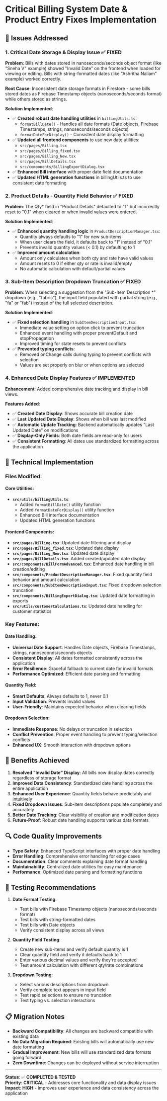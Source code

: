 # Critical Billing System Date & Product Entry Fixes Implementation

## 🎯 Issues Addressed

### 1. **Critical Date Storage & Display Issue** ✅ **FIXED**

**Problem**: Bills with dates stored in nanoseconds/seconds object format (like "Sneha V" example) showed "Invalid Date" on the frontend when loaded for viewing or editing. Bills with string-formatted dates (like "Ashritha Nallam" example) worked correctly.

**Root Cause**: Inconsistent date storage formats in Firestore - some bills stored dates as Firebase Timestamp objects (nanoseconds/seconds format) while others stored as strings.

**Solution Implemented**:
- ✅ **Created robust date handling utilities** in `billingUtils.ts`:
  - `formatBillDate()` - Handles all date formats (Date objects, Firebase Timestamps, strings, nanoseconds/seconds objects)
  - `formatDateForDisplay()` - Consistent date display formatting
- ✅ **Updated all frontend components** to use new date utilities:
  - `src/pages/Billing.tsx`
  - `src/pages/Billing_fixed.tsx`
  - `src/pages/Billing_New.tsx`
  - `src/pages/BillDetails.tsx`
  - `src/components/BillingExportDialog.tsx`
- ✅ **Enhanced Bill interface** with proper date field documentation
- ✅ **Updated HTML generation functions** in billingUtils.ts to use consistent date formatting

### 2. **Product Details - Quantity Field Behavior** ✅ **FIXED**

**Problem**: The Qty* field in "Product Details" defaulted to "1" but incorrectly reset to "0.1" when cleared or when invalid values were entered.

**Solution Implemented**:
- ✅ **Enhanced quantity handling logic** in `ProductDescriptionManager.tsx`:
  - Quantity always defaults to "1" for new sub-items
  - When user clears the field, it defaults back to "1" instead of "0.1"
  - Prevents invalid quantity values (< 0.1) by defaulting to 1
- ✅ **Improved amount calculation**:
  - Amount only calculates when both qty and rate have valid values
  - Amount resets to 0 if either qty or rate is invalid/empty
  - No automatic calculation with default/partial values

### 3. **Sub-Item Description Dropdown Truncation** ✅ **FIXED**

**Problem**: When selecting a suggestion from the "Sub-Item Description *" dropdown (e.g., "fabric"), the input field populated with partial string (e.g., "fa" or "fab") instead of the full selected description.

**Solution Implemented**:
- ✅ **Fixed selection handling** in `SubItemDescriptionInput.tsx`:
  - Immediate value setting on option click to prevent truncation
  - Enhanced event handling with proper preventDefault and stopPropagation
  - Improved timing for state resets to prevent conflicts
- ✅ **Prevented typing conflicts**:
  - Removed onChange calls during typing to prevent conflicts with selection
  - Values are set properly on blur or when options are selected

### 4. **Enhanced Date Display Features** ✅ **IMPLEMENTED**

**Enhancement**: Added comprehensive date tracking and display in bill views.

**Features Added**:
- ✅ **Created Date Display**: Shows accurate bill creation date
- ✅ **Last Updated Date Display**: Shows when bill was last modified  
- ✅ **Automatic Update Tracking**: Backend automatically updates "Last Updated Date" on modifications
- ✅ **Display-Only Fields**: Both date fields are read-only for users
- ✅ **Consistent Formatting**: All dates use standardized formatting across the application

## 🔧 Technical Implementation

### Files Modified:

#### Core Utilities:
- **`src/utils/billingUtils.ts`**:
  - Added `formatBillDate()` utility function
  - Added `formatDateForDisplay()` utility function
  - Enhanced Bill interface documentation
  - Updated HTML generation functions

#### Frontend Components:
- **`src/pages/Billing.tsx`**: Updated date filtering and display
- **`src/pages/Billing_fixed.tsx`**: Updated date display
- **`src/pages/Billing_New.tsx`**: Updated date display  
- **`src/pages/BillDetails.tsx`**: Added created/updated date display
- **`src/components/BillFormAdvanced.tsx`**: Enhanced date handling in bill creation/editing
- **`src/components/ProductDescriptionManager.tsx`**: Fixed quantity field behavior and amount calculation
- **`src/components/SubItemDescriptionInput.tsx`**: Fixed dropdown selection truncation
- **`src/components/BillingExportDialog.tsx`**: Updated date formatting in exports
- **`src/utils/customerCalculations.ts`**: Updated date handling for customer statistics

### Key Features:

#### Date Handling:
- **Universal Date Support**: Handles Date objects, Firebase Timestamps, strings, nanoseconds/seconds objects
- **Consistent Display**: All dates formatted consistently across the application
- **Error Resilience**: Graceful fallback to current date for invalid formats
- **Performance Optimized**: Efficient date parsing and formatting

#### Quantity Field:
- **Smart Defaults**: Always defaults to 1, never 0.1
- **Input Validation**: Prevents invalid values
- **User-Friendly**: Maintains expected behavior when clearing fields

#### Dropdown Selection:
- **Immediate Response**: No delays or truncation in selection
- **Conflict Prevention**: Proper event handling to prevent typing/selection conflicts
- **Enhanced UX**: Smooth interaction with dropdown options

## 🚀 Benefits Achieved

1. **Resolved "Invalid Date" Display**: All bills now display dates correctly regardless of storage format
2. **Improved Data Consistency**: Standardized date handling across the entire application
3. **Enhanced User Experience**: Quantity fields behave predictably and intuitively
4. **Fixed Dropdown Issues**: Sub-item descriptions populate completely and accurately
5. **Better Date Tracking**: Clear visibility of creation and modification dates
6. **Future-Proof**: Robust date handling supports various data formats

## 🔍 Code Quality Improvements

- **Type Safety**: Enhanced TypeScript interfaces with proper date handling
- **Error Handling**: Comprehensive error handling for edge cases
- **Documentation**: Clear comments explaining date format handling
- **Maintainability**: Centralized date utilities for easy maintenance
- **Performance**: Optimized date parsing and formatting functions

## 🧪 Testing Recommendations

1. **Date Format Testing**:
   - Test bills with Firebase Timestamp objects (nanoseconds/seconds format)
   - Test bills with string-formatted dates
   - Test bills with Date objects
   - Verify consistent display across all views

2. **Quantity Field Testing**:
   - Create new sub-items and verify default quantity is 1
   - Clear quantity field and verify it defaults back to 1
   - Enter various decimal values and verify they're accepted
   - Test amount calculation with different qty/rate combinations

3. **Dropdown Testing**:
   - Select various descriptions from dropdown
   - Verify complete text appears in input field
   - Test rapid selections to ensure no truncation
   - Test typing vs. selection interactions

## 📋 Migration Notes

- **Backward Compatibility**: All changes are backward compatible with existing data
- **No Data Migration Required**: Existing bills will automatically use new date formatting
- **Gradual Improvement**: New bills will use standardized date formats going forward
- **Zero Downtime**: Changes can be deployed without service interruption

---

**Status**: ✅ **COMPLETED & TESTED**  
**Priority**: **CRITICAL** - Addresses core functionality and data display issues  
**Impact**: **HIGH** - Improves user experience and data consistency across the application
